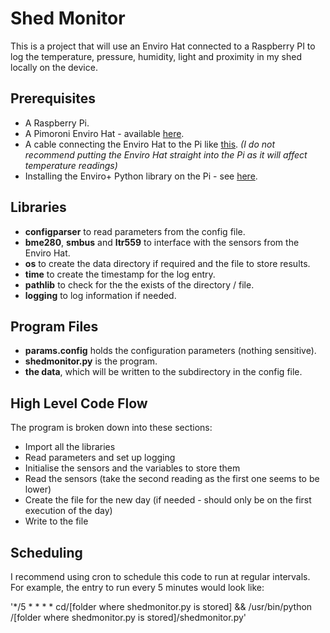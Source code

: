 # Shed Monitor
This is a project that will use an Enviro Hat connected to a Raspberry PI to log the temperature, pressure, humidity, light and proximity in my shed locally on the device.

## Prerequisites
- A Raspberry Pi.
- A Pimoroni Enviro Hat - available [here](https://shop.pimoroni.com/products/enviro?variant=31155658489939).
- A cable connecting the Enviro Hat to the Pi like [this](https://shop.pimoroni.com/products/gpio-ribbon-cable-for-raspberry-pi-model-a-b-40-pins?variant=1005871341). *(I do not recommend putting the Enviro Hat straight into the Pi as it will affect temperature readings)*
- Installing the Enviro+ Python library on the Pi - see [here](https://learn.pimoroni.com/article/getting-started-with-enviro-plus).

## Libraries
- **configparser** to read parameters from the config file.
- **bme280**, **smbus** and **ltr559** to interface with the sensors from the Enviro Hat.
- **os** to create the data directory if required and the file to store results.
- **time** to create the timestamp for the log entry.
- **pathlib** to check for the the exists of the directory / file.
- **logging** to log information if needed.

## Program Files
- **params.config** holds the configuration parameters (nothing sensitive).
- **shedmonitor.py** is the program.
- **the data**, which will be written to the subdirectory in the config file. 

## High Level Code Flow
The program is broken down into these sections:
- Import all the libraries
- Read parameters and set up logging
- Initialise the sensors and the variables to store them
- Read the sensors (take the second reading as the first one seems to be lower)
- Create the file for the new day (if needed - should only be on the first execution of the day)
- Write to the file

## Scheduling
I recommend using cron to schedule this code to run at regular intervals. For example, the entry to run every 5 minutes would look like:

'\*/5 \* \* \* \* cd/\[folder where shedmonitor.py is stored\] && /usr/bin/python /\[folder where shedmonitor.py is stored\]/shedmonitor.py'  
